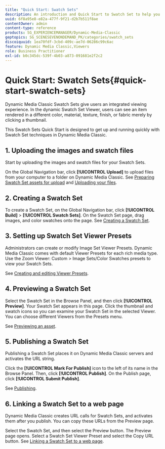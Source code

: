 ```yaml
---
title: "Quick Start: Swatch Sets"
description: An introduction and Quick Start to Swatch Set to help you get up and running quickly.
uuid: 6f8a95e8-e82a-477f-9f21-d2b7b511f8ae
contentOwner: admin
content-type: reference
products: SG_EXPERIENCEMANAGER/Dynamic-Media-Classic
geptopics: SG_SCENESEVENONDEMAND_PK/categories/swatch_sets
discoiquuid: 1ea70fdf-3cbd-409c-ae7d-06286c99c6ac
feature: Dynamic Media Classic,Viewers
role: Business Practitioner
exl-id: b0c345dc-539f-4b03-a873-091681e2f2c2
---
```

# Quick Start: Swatch Sets{#quick-start-swatch-sets}

Dynamic Media Classic Swatch Sets give users an integrated viewing experience. In the dynamic Swatch Set Viewer, users can see an item rendered in a different color, material, texture, finish, or fabric merely by clicking a thumbnail.

This Swatch Sets Quick Start is designed to get up and running quickly with Swatch Set techniques in Dynamic Media Classic.

## 1. Uploading the images and swatch files

Start by uploading the images and swatch files for your Swatch Sets.

On the Global Navigation bar, click **[!UICONTROL Upload]** to upload files from your computer to a folder on Dynamic Media Classic. See [Preparing Swatch Set assets for upload](preparing-swatch-set-assets-upload.md#preparing-swatch-set-assets-for-upload) and [Uploading your files](uploading-files.md#uploading-your-files).

## 2. Creating a Swatch Set

To create a Swatch Set, on the Global Navigation bar, click **[!UICONTROL Build]** > **[!UICONTROL Swatch Sets]**. On the Swatch Set page, drag images, and color swatches onto the page. See [Creating a Swatch Set](creating-swatch-set.md#creating-a-swatch-set).

## 3. Setting up Swatch Set Viewer Presets

Administrators can create or modify Image Set Viewer Presets. Dynamic Media Classic comes with default Viewer Presets for each rich media type. Use the Zoom Viewer: Custom > Image Sets/Color Swatches presets to view your Swatch Sets.

See [Creating and editing Viewer Presets](application-setup.md#adding-and-editing-viewer-presets).

## 4. Previewing a Swatch Set

Select the Swatch Set in the Browse Panel, and then click **[!UICONTROL Preview]**. Your Swatch Set appears in this page. Click the thumbnail and swatch icons so you can examine your Swatch Set in the selected Viewer. You can choose different Viewers from the Presets menu.

See [Previewing an asset](previewing-asset.md#previewing-an-asset).

## 5. Publishing a Swatch Set

Publishing a Swatch Set places it on Dynamic Media Classic servers and activates the URL string.

Click the **[!UICONTROL Mark For Publish]** icon to the left of its name in the Browse Panel. Then, click **[!UICONTROL Publish]**. On the Publish page, click **[!UICONTROL Submit Publish]**.

See [Publishing](publishing-files.md#publishing-files).

## 6. Linking a Swatch Set to a web page

Dynamic Media Classic creates URL calls for Swatch Sets, and activates them after you publish. You can copy these URLs from the Preview page.

Select the Swatch Set, and then select the Preview button. The Preview page opens. Select a Swatch Set Viewer Preset and select the Copy URL button. See [Linking a Swatch Set to a web page](linking-swatch-set-web-page.md#linking-a-swatch-set-to-a-web-page).

